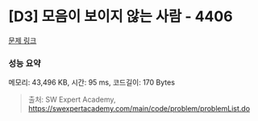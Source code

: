 # [D3] 모음이 보이지 않는 사람 - 4406 

[문제 링크](https://swexpertacademy.com/main/code/problem/problemDetail.do?contestProbId=AWNcD_66pUEDFAV8) 

### 성능 요약

메모리: 43,496 KB, 시간: 95 ms, 코드길이: 170 Bytes



> 출처: SW Expert Academy, https://swexpertacademy.com/main/code/problem/problemList.do